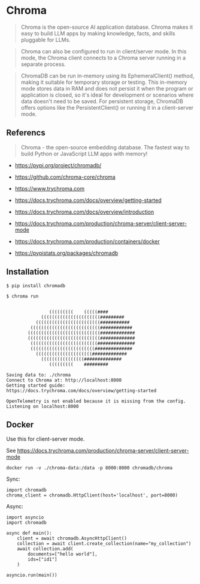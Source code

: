 # Chroma

> Chroma is the open-source AI application database.
> Chroma makes it easy to build LLM apps by making knowledge,
> facts, and skills pluggable for LLMs.

> Chroma can also be configured to run in client/server mode.
> In this mode, the Chroma client connects to a Chroma server
> running in a separate process.

> ChromaDB can be run in-memory using its EphemeralClient() method,
> making it suitable for temporary storage or testing. 
> This in-memory mode stores data in RAM and does not persist it when 
> the program or application is closed, so it's ideal for development 
> or scenarios where data doesn't need to be saved. 
> For persistent storage, ChromaDB offers options like the PersistentClient() 
> or running it in a client-server mode. 


## Referencs

> Chroma - the open-source embedding database.
> The fastest way to build Python or JavaScript LLM apps with memory!

- https://pypi.org/project/chromadb/
- https://github.com/chroma-core/chroma
- https://www.trychroma.com
- https://docs.trychroma.com/docs/overview/getting-started
- https://docs.trychroma.com/docs/overview/introduction
- https://docs.trychroma.com/production/chroma-server/client-server-mode
- https://docs.trychroma.com/production/containers/docker 

- https://pypistats.org/packages/chromadb

## Installation

```
$ pip install chromadb 
```

```
$ chroma run


                (((((((((    (((((####
             ((((((((((((((((((((((#########
           ((((((((((((((((((((((((###########
         ((((((((((((((((((((((((((############
        (((((((((((((((((((((((((((#############
        (((((((((((((((((((((((((((#############
         (((((((((((((((((((((((((##############
         ((((((((((((((((((((((((##############
           (((((((((((((((((((((#############
             ((((((((((((((((##############
                (((((((((    #########

Saving data to: ./chroma
Connect to Chroma at: http://localhost:8000
Getting started guide: https://docs.trychroma.com/docs/overview/getting-started

OpenTelemetry is not enabled because it is missing from the config.
Listening on localhost:8000
```

## Docker

Use this for client-server mode.

See https://docs.trychroma.com/production/chroma-server/client-server-mode

```
docker run -v ./chroma-data:/data -p 8000:8000 chromadb/chroma
```

Sync:

```
import chromadb
chroma_client = chromadb.HttpClient(host='localhost', port=8000)
```

Async:

```
import asyncio
import chromadb

async def main():
    client = await chromadb.AsyncHttpClient()
    collection = await client.create_collection(name="my_collection")
    await collection.add(
        documents=["hello world"],
        ids=["id1"]
    )

asyncio.run(main())
```